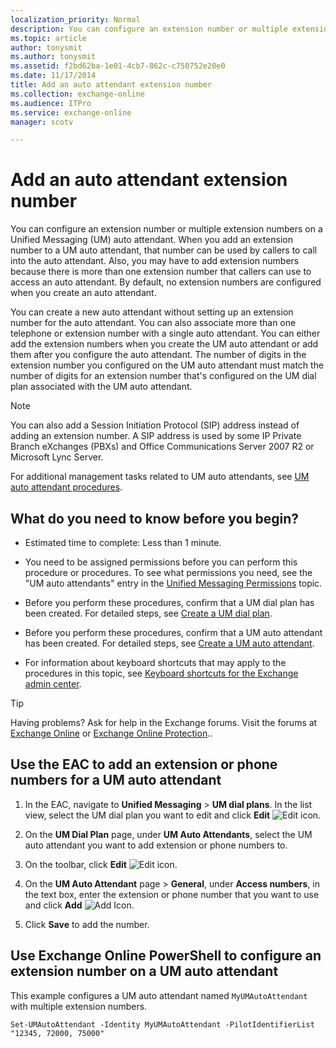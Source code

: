 ```yaml
---
localization_priority: Normal
description: You can configure an extension number or multiple extension numbers on a Unified Messaging (UM) auto attendant. When you add an extension number to a UM auto attendant, that number can be used by callers to call into the auto attendant. Also, you may have to add extension numbers because there is more than one extension number that callers can use to access an auto attendant. By default, no extension numbers are configured when you create an auto attendant.
ms.topic: article
author: tonysmit
ms.author: tonysmit
ms.assetid: f2bd62ba-1e01-4cb7-862c-c750752e20e0
ms.date: 11/17/2014
title: Add an auto attendant extension number
ms.collection: exchange-online
ms.audience: ITPro
ms.service: exchange-online
manager: scotv

---
```


# Add an auto attendant extension number

You can configure an extension number or multiple extension numbers on a Unified Messaging (UM) auto attendant. When you add an extension number to a UM auto attendant, that number can be used by callers to call into the auto attendant. Also, you may have to add extension numbers because there is more than one extension number that callers can use to access an auto attendant. By default, no extension numbers are configured when you create an auto attendant.

You can create a new auto attendant without setting up an extension number for the auto attendant. You can also associate more than one telephone or extension number with a single auto attendant. You can either add the extension numbers when you create the UM auto attendant or add them after you configure the auto attendant. The number of digits in the extension number you configured on the UM auto attendant must match the number of digits for an extension number that's configured on the UM dial plan associated with the UM auto attendant.

> [!NOTE]
> You can also add a Session Initiation Protocol (SIP) address instead of adding an extension number. A SIP address is used by some IP Private Branch eXchanges (PBXs) and Office Communications Server 2007 R2 or Microsoft Lync Server.

For additional management tasks related to UM auto attendants, see [UM auto attendant procedures](um-auto-attendant-procedures.md).

## What do you need to know before you begin?

- Estimated time to complete: Less than 1 minute.

- You need to be assigned permissions before you can perform this procedure or procedures. To see what permissions you need, see the "UM auto attendants" entry in the [Unified Messaging Permissions](https://technet.microsoft.com/library/d326c3bc-8f33-434a-bf02-a83cc26a5498.aspx) topic.

- Before you perform these procedures, confirm that a UM dial plan has been created. For detailed steps, see [Create a UM dial plan](../../voice-mail-unified-messaging/connect-voice-mail-system/create-um-dial-plan.md).

- Before you perform these procedures, confirm that a UM auto attendant has been created. For detailed steps, see [Create a UM auto attendant](create-a-um-auto-attendant.md).

- For information about keyboard shortcuts that may apply to the procedures in this topic, see [Keyboard shortcuts for the Exchange admin center](../../accessibility/keyboard-shortcuts-in-admin-center.md).

> [!TIP]
> Having problems? Ask for help in the Exchange forums. Visit the forums at [Exchange Online](https://go.microsoft.com/fwlink/p/?linkId=267542) or [Exchange Online Protection](https://go.microsoft.com/fwlink/p/?linkId=285351)..

## Use the EAC to add an extension or phone numbers for a UM auto attendant

1. In the EAC, navigate to **Unified Messaging** \> **UM dial plans**. In the list view, select the UM dial plan you want to edit and click **Edit** ![Edit icon](../../media/ITPro_EAC_EditIcon.gif).

2. On the **UM Dial Plan** page, under **UM Auto Attendants**, select the UM auto attendant you want to add extension or phone numbers to.

3. On the toolbar, click **Edit** ![Edit icon](../../media/ITPro_EAC_EditIcon.gif).

4. On the **UM Auto Attendant** page \> **General**, under **Access numbers**, in the text box, enter the extension or phone number that you want to use and click **Add** ![Add Icon](../../media/ITPro_EAC_AddIcon.gif).

5. Click **Save** to add the number.

## Use Exchange Online PowerShell to configure an extension number on a UM auto attendant

This example configures a UM auto attendant named `MyUMAutoAttendant` with multiple extension numbers.

```
Set-UMAutoAttendant -Identity MyUMAutoAttendant -PilotIdentifierList "12345, 72000, 75000"
```



